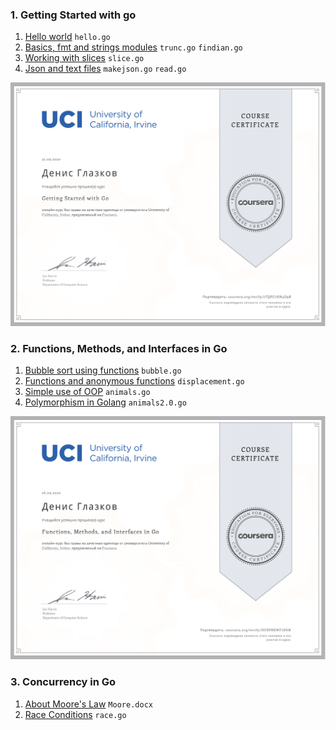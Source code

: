 ### 1. Getting Started with go
1. [Hello world](1.%20Getting%20Started%20with%20Go/Week1) `hello.go`
2. [Basics, fmt and strings modules](1.%20Getting%20Started%20with%20Go/Week2) `trunc.go` `findian.go`
3. [Working with slices](1.%20Getting%20Started%20with%20Go/Week3) `slice.go`
4. [Json and text files](1.%20Getting%20Started%20with%20Go/Week4) `makejson.go` `read.go`

![Part 1. Certificate](Certificates/1.%20Getting%20Started%20with%20Go.svg)

### 2. Functions, Methods, and Interfaces in Go
1. [Bubble sort using functions](2.%20Functions,%20Methods,%20and%20Interfaces%20in%20Go/Week1) `bubble.go`
2. [Functions and anonymous functions](2.%20Functions,%20Methods,%20and%20Interfaces%20in%20Go/Week2) `displacement.go`
3. [Simple use of OOP](2.%20Functions,%20Methods,%20and%20Interfaces%20in%20Go/Week3) `animals.go`
4. [Polymorphism in Golang](2.%20Functions,%20Methods,%20and%20Interfaces%20in%20Go/Week4) `animals2.0.go`

![Part 2. Certificate](Certificates/2.%20Functions,%20Methods,%20and%20Interfaces%20in%20Go.svg)

### 3. Concurrency in Go
1. [About Moore's Law](3.%20Concurrency%20in%20Go/Week1) `Moore.docx`
2. [Race Conditions](3.%20Concurrency%20in%20Go/Week2) `race.go`
